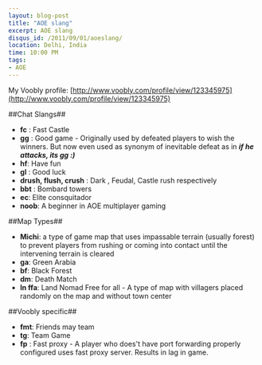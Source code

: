 ```yaml
---
layout: blog-post
title: "AOE slang"
excerpt: AOE slang
disqus_id: /2011/09/01/aoeslang/
location: Delhi, India
time: 10:00 PM
tags:
- AOE
---
```



My Voobly profile: [http://www.voobly.com/profile/view/123345975](http://www.voobly.com/profile/view/123345975)

##Chat Slangs##
* **fc** : Fast Castle
* **gg** : Good game - Originally used by defeated players to wish the winners. But now even used as synonym of inevitable defeat as in ***if he attacks, its gg :)***
* **hf**: Have fun
* **gl** : Good luck
* **drush, flush, crush** : Dark , Feudal, Castle rush respectively
* **bbt** : Bombard towers
* **ec**: Elite consquitador
* **noob**: A beginner in AOE multiplayer gaming

##Map Types##

* **Michi**: a type of game map that uses impassable terrain (usually forest) to prevent players from rushing or coming into contact until the intervening terrain is cleared
* **ga**: Green Arabia
* **bf**: Black Forest
* **dm**: Death Match
* **ln ffa**: Land Nomad Free for all - A type of map with villagers placed randomly on the map and without town center

##Voobly specific##

* **fmt**: Friends may team
* **tg**: Team Game
* **fp** : Fast proxy - A player who does't have port forwarding properly configured uses fast proxy server. Results in lag in game.


